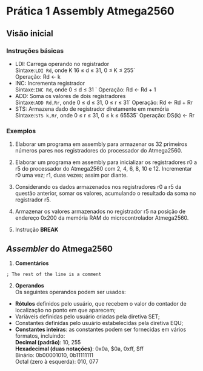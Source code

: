 # Prática 1 Assembly Atmega2560 

## Visão inicial

### Instruções básicas

- LDI: Carrega operando no registrador  
Sintaxe:`LDI Rd`, onde K 16 ≤ d ≤ 31, 0 ≤ K ≤ 255`  
Operação: Rd <- k
- INC: Incrementa registrador  
Sintaxe:`INC Rd`, onde 0 ≤ d ≤ 31 `
Operação: Rd <- Rd + 1
- ADD: Soma os valores de dois registradores  
Sintaxe:`ADD Rd,Rr`, onde 0 ≤ d ≤ 31, 0 ≤ r ≤ 31`
Operação: Rd <- Rd + Rr
- STS: Armazena dado de registrador diretamente em memória  
Sintaxe:`STS k,Rr`, onde 0 ≤ r ≤ 31, 0 ≤ k ≤ 65535`
Operação: DS(k) ← Rr  

### Exemplos

1. Elaborar um programa em assembly para armazenar os 32 primeiros números pares nos registradores do processador do Atmega2560.  
   
2. Elaborar um programa em assembly para inicializar os registradores r0 a r5 do processador do Atmega2560 com 2, 4, 6, 8, 10 e 12.
   Incrementar r0 uma vez; r1, duas vezes; assim por diante.
   
4. Considerando os dados armazenados nos registradores r0 a r5 da questão anterior, somar os valores, acumulando o resultado da soma no registrador r5.  

5. Armazenar os valores armazenados no registrador r5 na posição de endereço 0x200 da memória RAM do microcontrolador Atmega2560.  

6. Instrução **BREAK**  

## *Assembler* do Atmega2560
1. **Comentários**  
```
; The rest of the line is a comment
```
2. **Operandos**  
Os seguintes operandos podem ser usados:
- **Rótulos** definidos pelo usuário, que recebem o valor do contador de localização no ponto em que aparecem;  
- Variáveis definidas pelo usuário criadas pela diretiva SET;  
- Constantes definidas pelo usuário estabelecidas pela diretiva EQU;  
- **Constantes inteiras**: as constantes podem ser fornecidas em vários formatos, incluindo:  
**Decimal (padrão)**: 10, 255  
**Hexadecimal (duas notações)**: 0x0a, $0a, 0xff, $ff  
Binário: 0b00001010, 0b11111111  
Octal (zero à esquerda): 010, 077  
